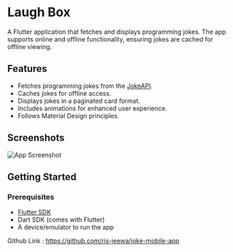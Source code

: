 # Laugh Box

A Flutter application that fetches and displays programming jokes. The app supports online and offline functionality, ensuring jokes are cached for offline viewing.

## Features

- Fetches programming jokes from the [JokeAPI](https://jokeapi.dev).
- Caches jokes for offline access.
- Displays jokes in a paginated card format.
- Includes animations for enhanced user experience.
- Follows Material Design principles.

## Screenshots

![App Screenshot](/screenshot.png)

## Getting Started
### Prerequisites

- [Flutter SDK](https://docs.flutter.dev/get-started/install)
- Dart SDK (comes with Flutter)
- A device/emulator to run the app

Github Link : https://github.com/ris-jeewa/joke-mobile-app
